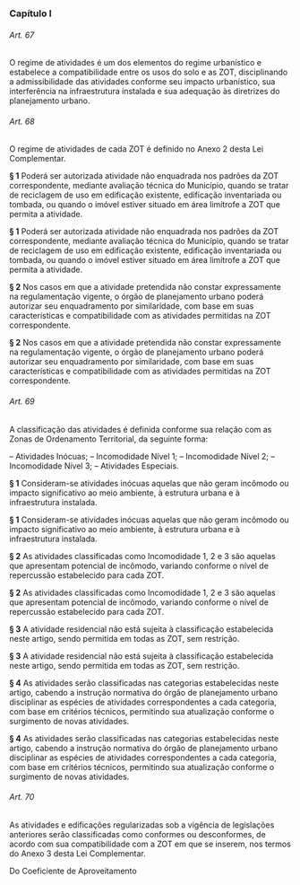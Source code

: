 
### Capítulo I

###### Art. 67
O regime de atividades é um dos elementos do regime urbanístico e estabelece a compatibilidade entre os usos do solo e as ZOT, disciplinando a admissibilidade das atividades conforme seu impacto urbanístico, sua interferência na infraestrutura instalada e sua adequação às diretrizes do planejamento urbano.

###### Art. 68
O regime de atividades de cada ZOT é definido no Anexo 2 desta Lei Complementar.

**§ 1** Poderá ser autorizada atividade não enquadrada nos padrões da ZOT correspondente, mediante avaliação técnica do Município, quando se tratar de reciclagem de uso em edificação existente, edificação inventariada ou tombada, ou quando o imóvel estiver situado em área limítrofe a ZOT que permita a atividade.

**§ 1** Poderá ser autorizada atividade não enquadrada nos padrões da ZOT correspondente, mediante avaliação técnica do Município, quando se tratar de reciclagem de uso em edificação existente, edificação inventariada ou tombada, ou quando o imóvel estiver situado em área limítrofe a ZOT que permita a atividade.

**§ 2** Nos casos em que a atividade pretendida não constar expressamente na regulamentação vigente, o órgão de planejamento urbano poderá autorizar seu enquadramento por similaridade, com base em suas características e compatibilidade com as atividades permitidas na ZOT correspondente.

**§ 2** Nos casos em que a atividade pretendida não constar expressamente na regulamentação vigente, o órgão de planejamento urbano poderá autorizar seu enquadramento por similaridade, com base em suas características e compatibilidade com as atividades permitidas na ZOT correspondente.

###### Art. 69
A classificação das atividades é definida conforme sua relação com as Zonas de Ordenamento Territorial, da seguinte forma:

– Atividades Inócuas;
– Incomodidade Nível 1;
– Incomodidade Nível 2;
– Incomodidade Nível 3;
– Atividades Especiais.

**§ 1** Consideram-se atividades inócuas aquelas que não geram incômodo ou impacto significativo ao meio ambiente, à estrutura urbana e à infraestrutura instalada.

**§ 1** Consideram-se atividades inócuas aquelas que não geram incômodo ou impacto significativo ao meio ambiente, à estrutura urbana e à infraestrutura instalada.

**§ 2** As atividades classificadas como Incomodidade 1, 2 e 3 são aquelas que apresentam potencial de incômodo, variando conforme o nível de repercussão estabelecido para cada ZOT.

**§ 2** As atividades classificadas como Incomodidade 1, 2 e 3 são aquelas que apresentam potencial de incômodo, variando conforme o nível de repercussão estabelecido para cada ZOT.

**§ 3** A atividade residencial não está sujeita à classificação estabelecida neste artigo, sendo permitida em todas as ZOT, sem restrição.

**§ 3** A atividade residencial não está sujeita à classificação estabelecida neste artigo, sendo permitida em todas as ZOT, sem restrição.

**§ 4** As atividades serão classificadas nas categorias estabelecidas neste artigo, cabendo a instrução normativa do órgão de planejamento urbano disciplinar as espécies de atividades correspondentes a cada categoria, com base em critérios técnicos, permitindo sua atualização conforme o surgimento de novas atividades.

**§ 4** As atividades serão classificadas nas categorias estabelecidas neste artigo, cabendo a instrução normativa do órgão de planejamento urbano disciplinar as espécies de atividades correspondentes a cada categoria, com base em critérios técnicos, permitindo sua atualização conforme o surgimento de novas atividades.

###### Art. 70
As atividades e edificações regularizadas sob a vigência de legislações anteriores serão classificadas como conformes ou desconformes, de acordo com sua compatibilidade com a ZOT em que se inserem, nos termos do Anexo 3 desta Lei Complementar.

Do Coeficiente de Aproveitamento
